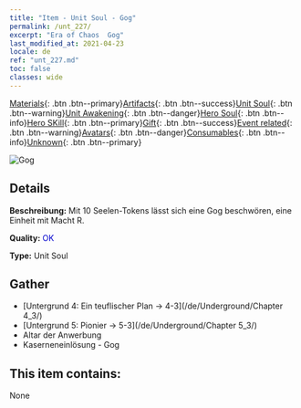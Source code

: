 ```yaml
---
title: "Item - Unit Soul - Gog"
permalink: /unt_227/
excerpt: "Era of Chaos  Gog"
last_modified_at: 2021-04-23
locale: de
ref: "unt_227.md"
toc: false
classes: wide
---
```

 [Materials](/ItemsDE/){: .btn .btn--primary}[Artifacts](/ItemsDE/Artifacts/){: .btn .btn--success}[Unit Soul](/ItemsDE/UnitSoul/){: .btn .btn--warning}[Unit Awakening](/ItemsDE/UnitAwakening/){: .btn .btn--danger}[Hero Soul](/ItemsDE/HeroSoul/){: .btn .btn--info}[Hero SKill](/ItemsDE/HeroSkill/){: .btn .btn--primary}[Gift](/ItemsDE/Gift/){: .btn .btn--success}[Event related](/ItemsDE/Events/){: .btn .btn--warning}[Avatars](/ItemsDE/Avatars/){: .btn .btn--danger}[Consumables](/ItemsDE/Consumables/){: .btn .btn--info}[Unknown](/ItemsDE/Unknown/){: .btn .btn--primary}

 ![Gog](/images/u/ti_touhuoguai.jpg)

## Details
 **Beschreibung:** Mit 10 Seelen-Tokens lässt sich eine Gog beschwören, eine Einheit mit Macht R.

 **Quality:** <span style="color: #0000CD">OK</span>

 **Type:** Unit Soul

## Gather

*    [Untergrund 4: Ein teuflischer Plan -> 4-3](/de/Underground/Chapter 4_3/) 
*    [Untergrund 5: Pionier -> 5-3](/de/Underground/Chapter 5_3/) 
*    Altar der Anwerbung 
*    Kaserneneinlösung - Gog 

## This item contains:

  None

